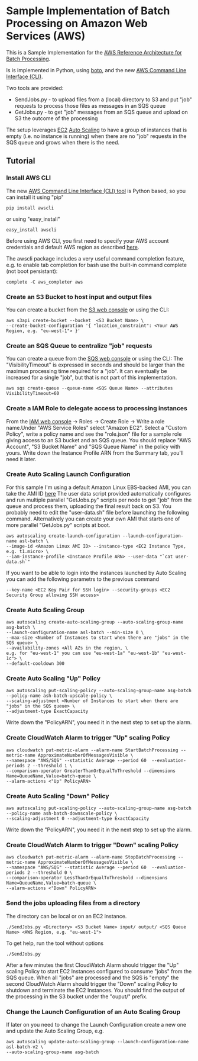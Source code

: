 # Sample Implementation of Batch Processing on Amazon Web Services (AWS)

This is a Sample Implementation for the [AWS Reference Architecture for Batch Processing](http://aws.amazon.com/architecture/).

Is is implemented in Python, using [boto](http://aws.amazon.com/sdkforpython/), and the new [AWS Command Line Interface (CLI)](http://aws.amazon.com/cli/).

Two tools are provided:
* SendJobs.py - to upload files from a (local) directory to S3 and put "job" requests to process those files as messages in an SQS queue
* GetJobs.py - to get "job" messages from an SQS queue and upload on S3 the outcome of the processing

The setup leverages [EC2](http://aws.amazon.com/ec2/) [Auto Scaling](http://aws.amazon.com/autoscaling/) to have a group of instances that is empty (i.e. no instance is running) when there are no "job" requests in the SQS queue and grows when there is the need.

## Tutorial

### Install AWS CLI

The new [AWS Command Line Interface (CLI) tool](http://aws.amazon.com/cli/)
is Python based, so you can install it using "pip"

    pip install awscli

or using "easy_install"

    easy_install awscli

Before using AWS CLI, you first need to specify your AWS account credentials and default AWS region as described
[here](http://docs.aws.amazon.com/cli/latest/userguide/cli-chap-getting-started.html).

The awscli package includes a very useful command completion feature,
e.g. to enable tab completion for bash use the built-in command complete (not boot persistant):

    complete -C aws_completer aws

### Create an S3 Bucket to host input and output files

You can create a bucket from the [S3 web console](http://console.aws.amazon.com/s3/) or using the CLI:

    aws s3api create-bucket --bucket  <S3 Bucket Name> \
    --create-bucket-configuration '{ "location_constraint": <Your AWS Region, e.g. "eu-west-1"> }'

### Create an SQS Queue to centralize "job" requests

You can create a queue from the [SQS web console](http://console.aws.amazon.com/sqs/) or using the CLI:
The "VisibilityTimeout" is expressed in seconds and should be larger than the maximun processing time required for a "job".
It can eventually be increased for a single "job", but that is not part of this implementation.

    aws sqs create-queue --queue-name <SQS Queue Name> --attributes VisibilityTimeout=60

### Create a IAM Role to delegate access to processing instances

From the [IAM web console](http://console.aws.amazon.com/iam/) -> Roles -> Create Role -> 
Write a role name.Under "AWS Service Roles" select "Amazon EC2".
Select a "Custom Policy", write a policy name and see the "role.json" file
for a sample role giving access to an S3 bucket and an SQS queue.
You should replace "AWS Account", "S3 Bucket Name" and "SQS Queue Name" in the policy with yours.
Write down the Instance Profile ARN from the Summary tab, you'll need it later.

### Create Auto Scaling Launch Configuration

For this sample I'm using a default Amazon Linux EBS-backed AMI, you can take the AMI ID [here](http://aws.amazon.com/amazon-linux-ami)
The user data script provided automatically configures and run multiple parallel "GetJobs.py" scripts per node to get "job" from the queue and process them, uploading the final result back on S3. You probably need to edit the "user-data.sh" file before launching the following command.
Alternatively you can create your own AMI that starts one of more parallel "GetJobs.py" scripts at boot.

    aws autoscaling create-launch-configuration --launch-configuration-name asl-batch \
    --image-id <Amazon Linux AMI ID> --instance-type <EC2 Instance Type, e.g. t1.micro> \
    --iam-instance-profile <Instance Profile ARN> --user-data "`cat user-data.sh`"

If you want to be able to login into the instances launched by Auto Scaling you can add the following parametrs to the previous command

    --key-name <EC2 Key Pair for SSH login> --security-groups <EC2 Security Group allowing SSH access>

### Create Auto Scaling Group

    aws autoscaling create-auto-scaling-group --auto-scaling-group-name asg-batch \
    --launch-configuration-name asl-batch --min-size 0 \
    --max-size <Number of Instances to start when there are "jobs" in the SQS queue> \
    --availability-zones <All AZs in the region, \
    e.g. for "eu-west-1" you can use "eu-west-1a" "eu-west-1b" "eu-west-1c"> \
    --default-cooldown 300

### Create Auto Scaling "Up" Policy

    aws autoscaling put-scaling-policy --auto-scaling-group-name asg-batch --policy-name ash-batch-upscale-policy \
    --scaling-adjustment <Number of Instances to start when there are "jobs" in the SQS queue> \
    --adjustment-type ExactCapacity

Write down the "PolicyARN", you need it in the next step to set up the alarm.

### Create CloudWatch Alarm to trigger "Up" scaling Policy

    aws cloudwatch put-metric-alarm --alarm-name StartBatchProcessing --metric-name ApproximateNumberOfMessagesVisible \
    --namespace "AWS/SQS" --statistic Average --period 60  --evaluation-periods 2 --threshold 1 \
    --comparison-operator GreaterThanOrEqualToThreshold --dimensions Name=QueueName,Value=batch-queue \
    --alarm-actions <"Up" PolicyARN>

### Create Auto Scaling "Down" Policy

    aws autoscaling put-scaling-policy --auto-scaling-group-name asg-batch --policy-name ash-batch-downscale-policy \
    --scaling-adjustment 0 --adjustment-type ExactCapacity

Write down the "PolicyARN", you need it in the next step to set up the alarm.

### Create CloudWatch Alarm to trigger "Down" scaling Policy

    aws cloudwatch put-metric-alarm --alarm-name StopBatchProcessing --metric-name ApproximateNumberOfMessagesVisible \
    --namespace "AWS/SQS" --statistic Average --period 60  --evaluation-periods 2 --threshold 0 \
    --comparison-operator LessThanOrEqualToThreshold --dimensions Name=QueueName,Value=batch-queue \
    --alarm-actions <"Down" PolicyARN>

### Send the jobs uploading files from a directory

The directory can be local or on an EC2 instance.

    ./SendJobs.py <Directory> <S3 Bucket Name> input/ output/ <SQS Queue Name> <AWS Region, e.g. "eu-west-1">

To get help, run the tool without options

    ./SendJobs.py

After a few minutes the first CloudWatch Alarm should trigger the "Up" scaling Policy
to start EC2 Instances configured to consume "jobs" from the SQS queue.
When all "jobs" are processed and the SQS is "empty" the second CloudWatch Alarm should trigger
the "Down" scaling Policy to shutdown and terminate the EC2 Instances.
You should find the output of the processing in the S3 bucket under the "ouput/" prefix.

### Change the Launch Configuration of an Auto Scaling Group

If later on you need to change the Launch Configuration create a new one and update the Auto Scaling Group, e.g.

    aws autoscaling update-auto-scaling-group --launch-configuration-name asl-batch-v2 \
    --auto-scaling-group-name asg-batch
